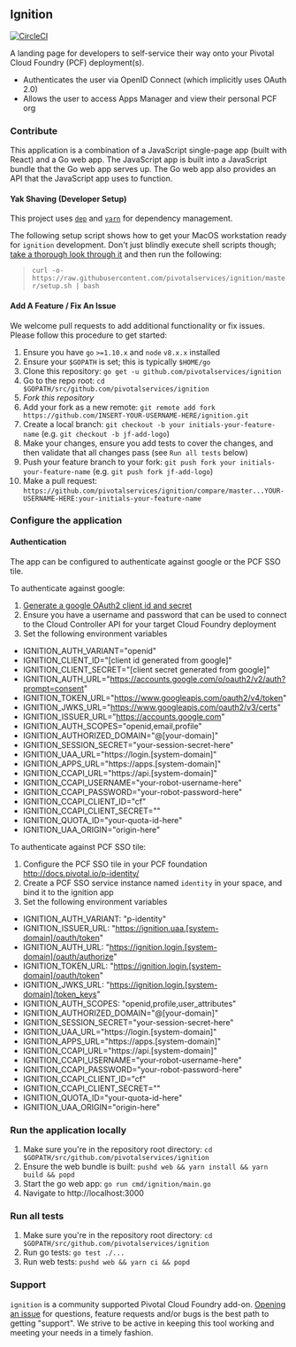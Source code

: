 ## Ignition
[![CircleCI](https://circleci.com/gh/pivotalservices/ignition/tree/master.svg?style=svg)](https://circleci.com/gh/pivotalservices/ignition/tree/master)

A landing page for developers to self-service their way onto your Pivotal Cloud Foundry (PCF) deployment(s).

* Authenticates the user via OpenID Connect (which implicitly uses OAuth 2.0)
* Allows the user to access Apps Manager and view their personal PCF org

### Contribute

This application is a combination of a JavaScript single-page app (built with React) and a Go web app. The JavaScript app is built into a JavaScript bundle that the Go web app serves up. The Go web app also provides an API that the JavaScript app uses to function.

#### Yak Shaving (Developer Setup)

This project uses [`dep`](https://github.com/golang/dep) and [`yarn`](https://yarnpkg.com) for dependency management.

The following setup script shows how to get your MacOS workstation ready for `ignition` development. Don't just blindly execute shell scripts though; [take a thorough look through it](https://raw.githubusercontent.com/pivotalservices/ignition/master/setup.sh) and then run the following:

> `curl -o- https://raw.githubusercontent.com/pivotalservices/ignition/master/setup.sh | bash`

#### Add A Feature / Fix An Issue

We welcome pull requests to add additional functionality or fix issues. Please follow this procedure to get started:

1. Ensure you have `go` `>=1.10.x` and `node` `v8.x.x` installed
1. Ensure your `$GOPATH` is set; this is typically `$HOME/go`
1. Clone this repository: `go get -u github.com/pivotalservices/ignition`
1. Go to the repo root: `cd $GOPATH/src/github.com/pivotalservices/ignition`
1. *Fork this repository*
1. Add your fork as a new remote: `git remote add fork https://github.com/INSERT-YOUR-USERNAME-HERE/ignition.git`
1. Create a local branch: `git checkout -b your initials-your-feature-name` (e.g. `git checkout -b jf-add-logo`)
1. Make your changes, ensure you add tests to cover the changes, and then validate that all changes pass (see `Run all tests` below)
1. Push your feature branch to your fork: `git push fork your initials-your-feature-name` (e.g. `git push fork jf-add-logo`)
1. Make a pull request: `https://github.com/pivotalservices/ignition/compare/master...YOUR-USERNAME-HERE:your-initials-your-feature-name`

### Configure the application
#### Authentication
The app can be configured to authenticate against google or the PCF SSO tile.

To authenticate against google:
1. [Generate a google OAuth2 client id and secret](https://console.developers.google.com/apis/credentials)
1. Ensure you have a username and password that can be used to connect to the
  Cloud Controller API for your target Cloud Foundry deployment
1. Set the following environment variables
  * IGNITION_AUTH_VARIANT="openid"
  * IGNITION_CLIENT_ID="[client id generated from google]"
  * IGNITION_CLIENT_SECRET="[client secret generated from google]"
  * IGNITION_AUTH_URL="https://accounts.google.com/o/oauth2/v2/auth?prompt=consent"
  * IGNITION_TOKEN_URL="https://www.googleapis.com/oauth2/v4/token"
  * IGNITION_JWKS_URL="https://www.googleapis.com/oauth2/v3/certs"
  * IGNITION_ISSUER_URL="https://accounts.google.com"
  * IGNITION_AUTH_SCOPES="openid,email,profile"
  * IGNITION_AUTHORIZED_DOMAIN="@[your-domain]"
  * IGNITION_SESSION_SECRET="your-session-secret-here"
  * IGNITION_UAA_URL="https://login.[system-domain]"
  * IGNITION_APPS_URL="https://apps.[system-domain]"
  * IGNITION_CCAPI_URL="https://api.[system-domain]"
  * IGNITION_CCAPI_USERNAME="your-robot-username-here"
  * IGNITION_CCAPI_PASSWORD="your-robot-password-here"
  * IGNITION_CCAPI_CLIENT_ID="cf"
  * IGNITION_CCAPI_CLIENT_SECRET=""
  * IGNITION_QUOTA_ID="your-quota-id-here"
  * IGNITION_UAA_ORIGIN="origin-here"

To authenticate against PCF SSO tile:
1. Configure the PCF SSO tile in your PCF foundation http://docs.pivotal.io/p-identity/
1. Create a PCF SSO service instance named `identity` in your space, and bind it to the ignition app
1. Set the following environment variables
  * IGNITION_AUTH_VARIANT: "p-identity"
  * IGNITION_ISSUER_URL: "https://ignition.uaa.[system-domain]/oauth/token"
  * IGNITION_AUTH_URL: "https://ignition.login.[system-domain]/oauth/authorize"
  * IGNITION_TOKEN_URL: "https://ignition.login.[system-domain]/oauth/token"
  * IGNITION_JWKS_URL: "https://ignition.login.[system-domain]/token_keys"
  * IGNITION_AUTH_SCOPES: "openid,profile,user_attributes"
  * IGNITION_AUTHORIZED_DOMAIN="@[your-domain]"
  * IGNITION_SESSION_SECRET="your-session-secret-here"
  * IGNITION_UAA_URL="https://login.[system-domain]"
  * IGNITION_APPS_URL="https://apps.[system-domain]"
  * IGNITION_CCAPI_URL="https://api.[system-domain]"
  * IGNITION_CCAPI_USERNAME="your-robot-username-here"
  * IGNITION_CCAPI_PASSWORD="your-robot-password-here"
  * IGNITION_CCAPI_CLIENT_ID="cf"
  * IGNITION_CCAPI_CLIENT_SECRET=""
  * IGNITION_QUOTA_ID="your-quota-id-here"
  * IGNITION_UAA_ORIGIN="origin-here"

### Run the application locally

1. Make sure you're in the repository root directory: `cd $GOPATH/src/github.com/pivotalservices/ignition`
1. Ensure the web bundle is built: `pushd web && yarn install && yarn build && popd`
1. Start the go web app: `go run cmd/ignition/main.go`
1. Navigate to http://localhost:3000

### Run all tests

1. Make sure you're in the repository root directory: `cd $GOPATH/src/github.com/pivotalservices/ignition`
1. Run go tests: `go test ./...`
1. Run web tests: `pushd web && yarn ci && popd`

### Support

`ignition` is a community supported Pivotal Cloud Foundry add-on. [Opening an issue](https://github.com/pivotalservices/ignition/issues/new) for questions, feature requests and/or bugs is the best path to getting "support". We strive to be active in keeping this tool working and meeting your needs in a timely fashion.
